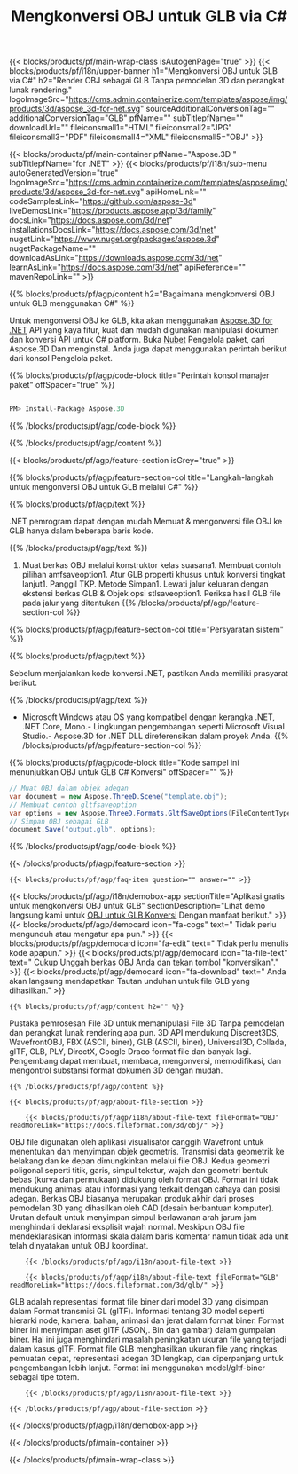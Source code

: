 ﻿---
title: Mengkonversi OBJ untuk GLB via C# 
url: /id/net/conversion/obj-to-glb/ 
description: Kode sampel untuk OBJ hingga GLB C# konversi. Gunakan kode contoh API untuk file batch OBJ ke konversi GLB dalam aplikasi berbasis bv.NET, Asp.NET atau .NET apa pun.
---
{{< blocks/products/pf/main-wrap-class isAutogenPage="true" >}}
{{< blocks/products/pf/i18n/upper-banner h1="Mengkonversi OBJ untuk GLB via C#" h2="Render OBJ sebagai GLB Tanpa pemodelan 3D dan perangkat lunak rendering." logoImageSrc="https://cms.admin.containerize.com/templates/aspose/img/products/3d/aspose_3d-for-net.svg" sourceAdditionalConversionTag="" additionalConversionTag="GLB" pfName="" subTitlepfName="" downloadUrl="" fileiconsmall1="HTML" fileiconsmall2="JPG" fileiconsmall3="PDF" fileiconsmall4="XML" fileiconsmall5="OBJ" >}}

{{< blocks/products/pf/main-container pfName="Aspose.3D " subTitlepfName="for .NET" >}}
{{< blocks/products/pf/i18n/sub-menu autoGeneratedVersion="true" logoImageSrc="https://cms.admin.containerize.com/templates/aspose/img/products/3d/aspose_3d-for-net.svg" apiHomeLink="" codeSamplesLink="https://github.com/aspose-3d" liveDemosLink="https://products.aspose.app/3d/family" docsLink="https://docs.aspose.com/3d/net" installationsDocsLink="https://docs.aspose.com/3d/net" nugetLink="https://www.nuget.org/packages/aspose.3d" nugetPackageName="" downloadAsLink="https://downloads.aspose.com/3d/net" learnAsLink="https://docs.aspose.com/3d/net" apiReference="" mavenRepoLink="" >}}

{{% blocks/products/pf/agp/content h2="Bagaimana mengkonversi OBJ untuk GLB menggunakan C#" %}}

 Untuk mengonversi OBJ ke GLB, kita akan menggunakan
 [Aspose.3D for .NET](https://products.aspose.com/3d/net) 
 API yang kaya fitur, kuat dan mudah digunakan manipulasi dokumen dan konversi API untuk C# platform. Buka
 [Nubet](https://www.nuget.org/packages/aspose.3d) 
 Pengelola paket, cari
 Aspose.3D 
 Dan menginstal. Anda juga dapat menggunakan perintah berikut dari konsol Pengelola paket.

{{% blocks/products/pf/agp/code-block title="Perintah konsol manajer paket" offSpacer="true" %}}

```cs

PM> Install-Package Aspose.3D


```

{{% /blocks/products/pf/agp/code-block %}}

{{% /blocks/products/pf/agp/content %}}

{{< blocks/products/pf/agp/feature-section isGrey="true" >}}

{{% blocks/products/pf/agp/feature-section-col title="Langkah-langkah untuk mengonversi OBJ untuk GLB melalui C#" %}}

{{% blocks/products/pf/agp/text %}}

 .NET pemrogram dapat dengan mudah Memuat & mengonversi file OBJ ke GLB hanya dalam beberapa baris kode.

{{% /blocks/products/pf/agp/text %}}

1. Muat berkas OBJ melalui konstruktor kelas suasana1. Membuat contoh pilihan amfsaveoption1. Atur GLB properti khusus untuk konversi tingkat lanjut1. Panggil TKP. Metode Simpan1. Lewati jalur keluaran dengan ekstensi berkas GLB & Objek opsi stlsaveoption1. Periksa hasil GLB file pada jalur yang ditentukan
{{% /blocks/products/pf/agp/feature-section-col %}}

{{% blocks/products/pf/agp/feature-section-col title="Persyaratan sistem" %}}

{{% blocks/products/pf/agp/text %}}

 Sebelum menjalankan kode konversi .NET, pastikan Anda memiliki prasyarat berikut.

{{% /blocks/products/pf/agp/text %}}

- Microsoft Windows atau OS yang kompatibel dengan kerangka .NET, .NET Core, Mono.- Lingkungan pengembangan seperti Microsoft Visual Studio.- Aspose.3D for .NET DLL direferensikan dalam proyek Anda.
{{% /blocks/products/pf/agp/feature-section-col %}}

{{% blocks/products/pf/agp/code-block title="Kode sampel ini menunjukkan OBJ untuk GLB C# Konversi" offSpacer="" %}}

```cs
// Muat OBJ dalam objek adegan 
var document = new Aspose.ThreeD.Scene("template.obj");
// Membuat contoh gltfsaveoption 
var options = new Aspose.ThreeD.Formats.GltfSaveOptions(FileContentType.Binary);
// Simpan OBJ sebagai GLB 
document.Save("output.glb", options); 


```

{{% /blocks/products/pf/agp/code-block %}}

{{< /blocks/products/pf/agp/feature-section >}}

    {{< blocks/products/pf/agp/faq-item question="" answer="" >}}
 

<!-- aboutfile Starts -->

{{< blocks/products/pf/agp/i18n/demobox-app sectionTitle="Aplikasi gratis untuk mengkonversi OBJ untuk GLB" sectionDescription="Lihat demo langsung kami untuk [OBJ untuk GLB Konversi](https://products.aspose.app/3d/conversion/obj-to-glb) Dengan manfaat berikut." >}}
        {{< blocks/products/pf/agp/democard icon="fa-cogs" text=" Tidak perlu mengunduh atau mengatur apa pun." >}}
        {{< blocks/products/pf/agp/democard icon="fa-edit" text=" Tidak perlu menulis kode apapun." >}}
        {{< blocks/products/pf/agp/democard icon="fa-file-text" text=" Cukup Unggah berkas OBJ Anda dan tekan tombol \"konversikan\"." >}}
        {{< blocks/products/pf/agp/democard icon="fa-download" text=" Anda akan langsung mendapatkan Tautan unduhan untuk file GLB yang dihasilkan." >}}

    {{% blocks/products/pf/agp/content h2="" %}}

 Pustaka pemrosesan File 3D untuk memanipulasi File 3D Tanpa pemodelan dan perangkat lunak rendering apa pun. 3D API mendukung Discreet3DS, WavefrontOBJ, FBX (ASCII, biner), GLB (ASCII, biner), Universal3D, Collada, glTF, GLB, PLY, DirectX, Google Draco format file dan banyak lagi. Pengembang dapat membuat, membaca, mengonversi, memodifikasi, dan mengontrol substansi format dokumen 3D dengan mudah.



    {{% /blocks/products/pf/agp/content %}}

    {{< blocks/products/pf/agp/about-file-section >}}

        {{< blocks/products/pf/agp/i18n/about-file-text fileFormat="OBJ" readMoreLink="https://docs.fileformat.com/3d/obj/" >}}
OBJ file digunakan oleh aplikasi visualisator canggih Wavefront untuk menentukan dan menyimpan objek geometris. Transmisi data geometrik ke belakang dan ke depan dimungkinkan melalui file OBJ. Kedua geometri poligonal seperti titik, garis, simpul tekstur, wajah dan geometri bentuk bebas (kurva dan permukaan) didukung oleh format OBJ. Format ini tidak mendukung animasi atau informasi yang terkait dengan cahaya dan posisi adegan. Berkas OBJ biasanya merupakan produk akhir dari proses pemodelan 3D yang dihasilkan oleh CAD (desain berbantuan komputer). Urutan default untuk menyimpan simpul berlawanan arah jarum jam menghindari deklarasi eksplisit wajah normal. Meskipun OBJ file mendeklarasikan informasi skala dalam baris komentar namun tidak ada unit telah dinyatakan untuk OBJ koordinat.

        {{< /blocks/products/pf/agp/i18n/about-file-text >}}

        {{< blocks/products/pf/agp/i18n/about-file-text fileFormat="GLB" readMoreLink="https://docs.fileformat.com/3d/glb/" >}}
GLB adalah representasi format file biner dari model 3D yang disimpan dalam Format transmisi GL (glTF). Informasi tentang 3D model seperti hierarki node, kamera, bahan, animasi dan jerat dalam format biner. Format biner ini menyimpan aset glTF (JSON,. Bin dan gambar) dalam gumpalan biner. Hal ini juga menghindari masalah peningkatan ukuran file yang terjadi dalam kasus glTF. Format file GLB menghasilkan ukuran file yang ringkas, pemuatan cepat, representasi adegan 3D lengkap, dan diperpanjang untuk pengembangan lebih lanjut. Format ini menggunakan model/gltf-biner sebagai tipe totem.

        {{< /blocks/products/pf/agp/i18n/about-file-text >}}

    {{< /blocks/products/pf/agp/about-file-section >}}

{{< /blocks/products/pf/agp/i18n/demobox-app >}}

<!-- aboutfile Ends -->



{{< /blocks/products/pf/main-container >}}
    
{{< /blocks/products/pf/main-wrap-class >}}

